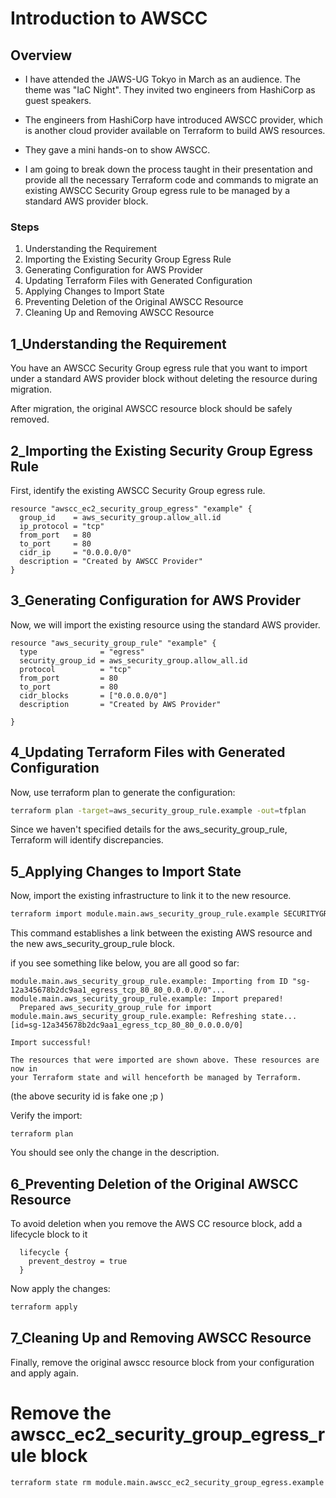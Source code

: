 # Introduction to AWSCC

## Overview

- I have attended the JAWS-UG Tokyo in March as an audience. The theme was "IaC Night". They invited two engineers from HashiCorp as guest speakers.

- The engineers from HashiCorp have introduced AWSCC provider, which is another cloud provider available on Terraform to build AWS resources.

- They gave a mini hands-on to show AWSCC.


- I am going to break down the process taught in their presentation and provide all the necessary Terraform code and commands to migrate an existing AWSCC Security Group egress rule to be managed by a standard AWS provider block.

### Steps 

1. Understanding the Requirement
2. Importing the Existing Security Group Egress Rule
3. Generating Configuration for AWS Provider
4. Updating Terraform Files with Generated Configuration
5. Applying Changes to Import State
6. Preventing Deletion of the Original AWSCC Resource
7. Cleaning Up and Removing AWSCC Resource

## 1_Understanding the Requirement

You have an AWSCC Security Group egress rule that you want to import under a standard AWS provider block without deleting the resource during migration.

After migration, the original AWSCC resource block should be safely removed.


## 2_Importing the Existing Security Group Egress Rule

First, identify the existing AWSCC Security Group egress rule.

```hcl
resource "awscc_ec2_security_group_egress" "example" {
  group_id    = aws_security_group.allow_all.id
  ip_protocol = "tcp"
  from_port   = 80
  to_port     = 80
  cidr_ip     = "0.0.0.0/0"
  description = "Created by AWSCC Provider"
}
```

## 3_Generating Configuration for AWS Provider

Now, we will import the existing resource using the standard AWS provider.

```hcl
resource "aws_security_group_rule" "example" {
  type              = "egress"
  security_group_id = aws_security_group.allow_all.id
  protocol          = "tcp"
  from_port         = 80
  to_port           = 80
  cidr_blocks       = ["0.0.0.0/0"]
  description       = "Created by AWS Provider"

}
```

## 4_Updating Terraform Files with Generated Configuration

Now, use terraform plan to generate the configuration:

```sh
terraform plan -target=aws_security_group_rule.example -out=tfplan
```

Since we haven't specified details for the aws_security_group_rule, Terraform will identify discrepancies.

## 5_Applying Changes to Import State

Now, import the existing infrastructure to link it to the new resource.

```sh
terraform import module.main.aws_security_group_rule.example SECURITYGROUPID_egress_tcp_80_80_0.0.0.0/0
```
This command establishes a link between the existing AWS resource and the new aws_security_group_rule block.

if you see something like below, you are all good so far:

```
module.main.aws_security_group_rule.example: Importing from ID "sg-12a345678b2dc9aa1_egress_tcp_80_80_0.0.0.0/0"...
module.main.aws_security_group_rule.example: Import prepared!
  Prepared aws_security_group_rule for import
module.main.aws_security_group_rule.example: Refreshing state... [id=sg-12a345678b2dc9aa1_egress_tcp_80_80_0.0.0.0/0]

Import successful!

The resources that were imported are shown above. These resources are now in
your Terraform state and will henceforth be managed by Terraform.
```
(the above security id is fake one ;p )

Verify the import:

```
terraform plan
```

You should see only the change in the description.

## 6_Preventing Deletion of the Original AWSCC Resource

To avoid deletion when you remove the AWS CC resource block, add a lifecycle block to it

```
  lifecycle {
    prevent_destroy = true
  }
```
Now apply the changes:

```sh
terraform apply
```

## 7_Cleaning Up and Removing AWSCC Resource

Finally, remove the original awscc resource block from your configuration and apply again. 

# Remove the awscc_ec2_security_group_egress_rule block

```
terraform state rm module.main.awscc_ec2_security_group_egress.example
```